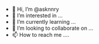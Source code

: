 - 👋 Hi, I’m @asknnry
- 👀 I’m interested in ...
- 🌱 I’m currently learning ...
- 💞️ I’m looking to collaborate on ...
- 📫 How to reach me ....

<!---
asknnry/asknnry is a ✨ special ✨ repository because its `README.md` (this file) appears on your GitHub profile.
You can click the Preview link to take a look at your changes.
--->
